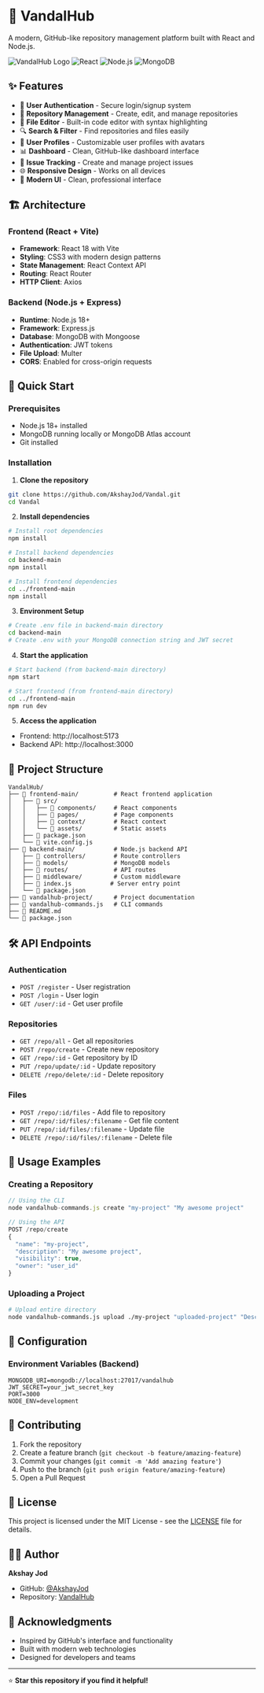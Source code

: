 # 🚀 VandalHub

A modern, GitHub-like repository management platform built with React and Node.js.

![VandalHub Logo](https://img.shields.io/badge/VandalHub-Repository%20Platform-blue)
![React](https://img.shields.io/badge/React-18.x-blue)
![Node.js](https://img.shields.io/badge/Node.js-18.x-green)
![MongoDB](https://img.shields.io/badge/MongoDB-Database-green)

## ✨ Features

- 🔐 **User Authentication** - Secure login/signup system
- 📁 **Repository Management** - Create, edit, and manage repositories
- 📝 **File Editor** - Built-in code editor with syntax highlighting
- 🔍 **Search & Filter** - Find repositories and files easily
- 👥 **User Profiles** - Customizable user profiles with avatars
- 📊 **Dashboard** - Clean, GitHub-like dashboard interface
- 🎯 **Issue Tracking** - Create and manage project issues
- 🌐 **Responsive Design** - Works on all devices
- 🎨 **Modern UI** - Clean, professional interface

## 🏗️ Architecture

### Frontend (React + Vite)
- **Framework**: React 18 with Vite
- **Styling**: CSS3 with modern design patterns
- **State Management**: React Context API
- **Routing**: React Router
- **HTTP Client**: Axios

### Backend (Node.js + Express)
- **Runtime**: Node.js 18+
- **Framework**: Express.js
- **Database**: MongoDB with Mongoose
- **Authentication**: JWT tokens
- **File Upload**: Multer
- **CORS**: Enabled for cross-origin requests

## 🚀 Quick Start

### Prerequisites
- Node.js 18+ installed
- MongoDB running locally or MongoDB Atlas account
- Git installed

### Installation

1. **Clone the repository**
```bash
git clone https://github.com/AkshayJod/Vandal.git
cd Vandal
```

2. **Install dependencies**
```bash
# Install root dependencies
npm install

# Install backend dependencies
cd backend-main
npm install

# Install frontend dependencies
cd ../frontend-main
npm install
```

3. **Environment Setup**
```bash
# Create .env file in backend-main directory
cd backend-main
# Create .env with your MongoDB connection string and JWT secret
```

4. **Start the application**
```bash
# Start backend (from backend-main directory)
npm start

# Start frontend (from frontend-main directory)
cd ../frontend-main
npm run dev
```

5. **Access the application**
- Frontend: http://localhost:5173
- Backend API: http://localhost:3000

## 📁 Project Structure

```
VandalHub/
├── 📂 frontend-main/          # React frontend application
│   ├── 📂 src/
│   │   ├── 📂 components/     # React components
│   │   ├── 📂 pages/          # Page components
│   │   ├── 📂 context/        # React context
│   │   └── 📂 assets/         # Static assets
│   ├── 📄 package.json
│   └── 📄 vite.config.js
├── 📂 backend-main/           # Node.js backend API
│   ├── 📂 controllers/        # Route controllers
│   ├── 📂 models/             # MongoDB models
│   ├── 📂 routes/             # API routes
│   ├── 📂 middleware/         # Custom middleware
│   ├── 📄 index.js           # Server entry point
│   └── 📄 package.json
├── 📂 vandalhub-project/      # Project documentation
├── 📄 vandalhub-commands.js   # CLI commands
├── 📄 README.md
└── 📄 package.json
```

## 🛠️ API Endpoints

### Authentication
- `POST /register` - User registration
- `POST /login` - User login
- `GET /user/:id` - Get user profile

### Repositories
- `GET /repo/all` - Get all repositories
- `POST /repo/create` - Create new repository
- `GET /repo/:id` - Get repository by ID
- `PUT /repo/update/:id` - Update repository
- `DELETE /repo/delete/:id` - Delete repository

### Files
- `POST /repo/:id/files` - Add file to repository
- `GET /repo/:id/files/:filename` - Get file content
- `PUT /repo/:id/files/:filename` - Update file
- `DELETE /repo/:id/files/:filename` - Delete file

## 🎯 Usage Examples

### Creating a Repository
```javascript
// Using the CLI
node vandalhub-commands.js create "my-project" "My awesome project"

// Using the API
POST /repo/create
{
  "name": "my-project",
  "description": "My awesome project",
  "visibility": true,
  "owner": "user_id"
}
```

### Uploading a Project
```bash
# Upload entire directory
node vandalhub-commands.js upload ./my-project "uploaded-project" "Description"
```

## 🔧 Configuration

### Environment Variables (Backend)
```env
MONGODB_URI=mongodb://localhost:27017/vandalhub
JWT_SECRET=your_jwt_secret_key
PORT=3000
NODE_ENV=development
```

## 🤝 Contributing

1. Fork the repository
2. Create a feature branch (`git checkout -b feature/amazing-feature`)
3. Commit your changes (`git commit -m 'Add amazing feature'`)
4. Push to the branch (`git push origin feature/amazing-feature`)
5. Open a Pull Request

## 📝 License

This project is licensed under the MIT License - see the [LICENSE](LICENSE) file for details.

## 👨‍💻 Author

**Akshay Jod**
- GitHub: [@AkshayJod](https://github.com/AkshayJod)
- Repository: [VandalHub](https://github.com/AkshayJod/Vandal)

## 🙏 Acknowledgments

- Inspired by GitHub's interface and functionality
- Built with modern web technologies
- Designed for developers and teams

---

⭐ **Star this repository if you find it helpful!**
